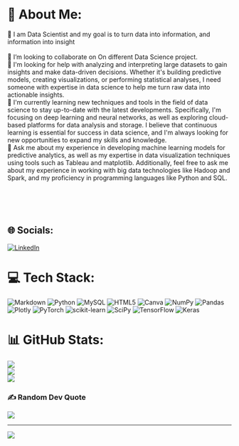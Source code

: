 
# 💫 About Me:
🔭 I am Data Scientist and my  goal is to turn data into information, and information into insight<br><br>👯 I’m looking to collaborate on On different Data Science project.<br>🤝 I'm looking for help with analyzing and interpreting large datasets to gain insights and make data-driven decisions. Whether it's building predictive models, creating visualizations, or performing statistical analyses, I need someone with expertise in data science to help me turn raw data into actionable insights.<br>🌱 I'm currently learning new techniques and tools in the field of data science to stay up-to-date with the latest developments. Specifically, I'm focusing on deep learning and neural networks, as well as exploring cloud-based platforms for data analysis and storage. I believe that continuous learning is essential for success in data science, and I'm always looking for new opportunities to expand my skills and knowledge.<br>💬 Ask me about my experience in developing machine learning models for predictive analytics, as well as my expertise in data visualization techniques using tools such as Tableau and matplotlib. Additionally, feel free to ask me about my experience in working with big data technologies like Hadoop and Spark, and my proficiency in programming languages like Python and SQL.<br><br><br><br><br>


## 🌐 Socials:
 [![LinkedIn](https://img.shields.io/badge/LinkedIn-%230077B5.svg?logo=linkedin&logoColor=white)](https://www.linkedin.com/in/hamza-masood-abbasi-615185200/)
# 💻 Tech Stack:
![Markdown](https://img.shields.io/badge/markdown-%23000000.svg?style=for-the-badge&logo=markdown&logoColor=white) ![Python](https://img.shields.io/badge/python-3670A0?style=for-the-badge&logo=python&logoColor=ffdd54) ![MySQL](https://img.shields.io/badge/mysql-%2300f.svg?style=for-the-badge&logo=mysql&logoColor=white) ![HTML5](https://img.shields.io/badge/html5-%23E34F26.svg?style=for-the-badge&logo=html5&logoColor=white) ![Canva](https://img.shields.io/badge/Canva-%2300C4CC.svg?style=for-the-badge&logo=Canva&logoColor=white) ![NumPy](https://img.shields.io/badge/numpy-%23013243.svg?style=for-the-badge&logo=numpy&logoColor=white) ![Pandas](https://img.shields.io/badge/pandas-%23150458.svg?style=for-the-badge&logo=pandas&logoColor=white) ![Plotly](https://img.shields.io/badge/Plotly-%233F4F75.svg?style=for-the-badge&logo=plotly&logoColor=white) ![PyTorch](https://img.shields.io/badge/PyTorch-%23EE4C2C.svg?style=for-the-badge&logo=PyTorch&logoColor=white) ![scikit-learn](https://img.shields.io/badge/scikit--learn-%23F7931E.svg?style=for-the-badge&logo=scikit-learn&logoColor=white) ![SciPy](https://img.shields.io/badge/SciPy-%230C55A5.svg?style=for-the-badge&logo=scipy&logoColor=%white) ![TensorFlow](https://img.shields.io/badge/TensorFlow-%23FF6F00.svg?style=for-the-badge&logo=TensorFlow&logoColor=white) ![Keras](https://img.shields.io/badge/Keras-%23D00000.svg?style=for-the-badge&logo=Keras&logoColor=white)
# 📊 GitHub Stats:
![](https://github-readme-stats.vercel.app/api?username=Humzaabbasi&theme=dark&hide_border=false&include_all_commits=true&count_private=true)<br/>
![](https://github-readme-streak-stats.herokuapp.com/?user=Humzaabbasi&theme=dark&hide_border=false)<br/>
![](https://github-readme-stats.vercel.app/api/top-langs/?username=Humzaabbasi&theme=dark&hide_border=false&include_all_commits=true&count_private=true&layout=compact)

### ✍️ Random Dev Quote
![](https://quotes-github-readme.vercel.app/api?type=horizontal&theme=radical)



---
[![](https://visitcount.itsvg.in/api?id=Humzaabbasi&icon=0&color=0)](https://visitcount.itsvg.in)

<!-- Proudly created with GPRM ( https://gprm.itsvg.in ) -->
